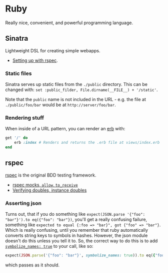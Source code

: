 # Ruby

Really nice, convenient, and powerful programming language.

## Sinatra

Lightweight DSL for creating simple webapps.

- <a href="http://shiroyasha.io/sinatra-app-with-rspec.html" data-proofer-ignore>Setting up with rspec</a>.

### Static files

Sinatra serves up static files from the `./public` directory. This can be changed with: `set :public_filder, File.dirname(__FILE__) + '/static'`.

Note that the `public` name is not included in the URL - e.g. the file at `./public/foo/bar` would be at `http://server/foo/bar`.

### Rendering stuff

When inside of a URL pattern, you can render an <a href="https://ruby-doc.org/stdlib/libdoc/erb/rdoc/ERB.html" data-proofer-ignore>erb</a> with:

```ruby
get '/' do
    erb :index # Renders and returns the .erb file at views/index.erb
end
```

## rspec

[rspec](https://rspec.info) is the original BDD testing framework.

- [rspec mocks, `allow`, `to_receive`](https://relishapp.com/rspec/rspec-mocks/v/2-14/docs/method-stubs)
- [Verifying doubles, instance doubles](https://relishapp.com/rspec/rspec-mocks/docs/verifying-doubles/using-an-instance-double)

### Asserting json

Turns out, that if you do something like `expect(JSON.parse '{"foo": "bar"}').to eq({"foo": "bar"})`, you'll get a really confusing failure, something like `expected to equal {:foo => "bar}", got {"foo" => "bar"}`. Which is really confusing, until you remember that ruby automatically converts string keys to symbols in hashes. However, the json module doesn't do this unless you tell it to. So, the correct way to do this is to add [`symbolize_names: true`](https://stackoverflow.com/a/5559507) to your call, like so:

```ruby
expect(JSON.parse('{"foo": "bar"}', symbolize_names: true)).to eq({"foo": "bar"})
```

which passes as it should.
